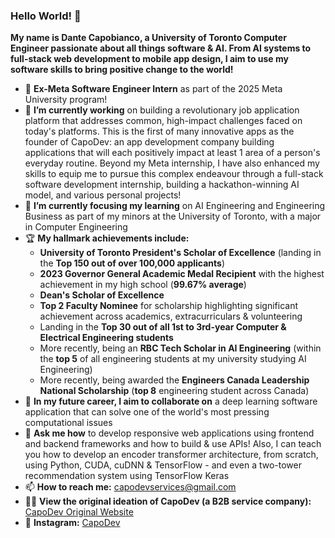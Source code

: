 ### Hello World! 👋

**My name is Dante Capobianco, a University of Toronto Computer Engineer passionate about all things software & AI. From AI systems to full-stack web development to mobile app design, I aim to use my software skills to bring positive change to the world!**

- 🚀 **Ex-Meta Software Engineer Intern** as part of the 2025 Meta University program!
- 🔭 **I’m currently working** on building a revolutionary job application platform that addresses common, high-impact challenges faced on today's platforms. This is the first of many innovative apps as the founder of CapoDev: an app development company building applications that will each positively impact at least 1 area of a person's everyday routine. Beyond my Meta internship, I have also enhanced my skills to equip me to pursue this complex endeavour through a full-stack software development internship, building a hackathon-winning AI model, and various personal projects!
- 🌱 **I’m currently focusing my learning** on AI Engineering and Engineering Business as part of my minors at the University of Toronto, with a major in Computer Engineering
- 🏆 **My hallmark achievements include:**
  - **University of Toronto President's Scholar of Excellence** (landing in the **Top 150 out of over 100,000 applicants**)
  - **2023 Governor General Academic Medal Recipient** with the highest achievement in my high school (**99.67% average**)
  - **Dean's Scholar of Excellence**
  - **Top 2 Faculty Nominee** for scholarship highlighting significant achievement across academics, extracurriculars & volunteering
  - Landing in the **Top 30 out of all 1st to 3rd-year Computer & Electrical Engineering students**
  - More recently, being an **RBC Tech Scholar in AI Engineering** (within the **top 5** of all engineering students at my university studying AI Engineering)
  - More recently, being awarded the **Engineers Canada Leadership National Scholarship** (**top 8** engineering student across Canada)
- 👯 **In my future career, I aim to collaborate on** a deep learning software application that can solve one of the world's most pressing computational issues
- 💬 **Ask me how** to develop responsive web applications using frontend and backend frameworks and how to build & use APIs! Also, I can teach you how to develop an encoder transformer architecture, from scratch, using Python, CUDA, cuDNN & TensorFlow - and even a two-tower recommendation system using TensorFlow Keras
- 📫 **How to reach me:** capodevservices@gmail.com
- 👨‍💻 **View the original ideation of CapoDev (a B2B service company):** [CapoDev Original Website](https://capodevservices.carrd.co/)
- 📱 **Instagram:** [CapoDev](https://www.instagram.com/capodevapps/)
